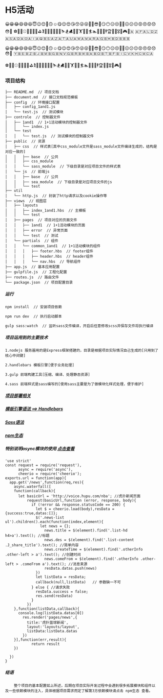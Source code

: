 # H5活动

😀😁😂😄😅😆😇😉😊🙂🙃☺️😋😌😍😘😙😜😝🤑🤓😎🤗😏😶😑😒🙄🤔☹️😕😔😡😠😟😞😳👀
⚽️🏀🏈⚾️🎾🏐🏉🎱⛳️🏌🏓🏸🏒🏑🏏🎿⛷🏂⛸🏹🚴🏋⛹🛀🏄🏊🚣🎣🏇🕴🏆🎽🏅🎖🎯🎮🎳🇦
🇦🇫🇦🇱🇩🇿🇦🇸🇦🇩🇦🇴🇦🇮🇦🇶🇧🇸🇦🇿🇦🇹🇦🇺🇦🇼🇦🇲🇦🇷🇦🇬🇧🇭🇧🇩🇧🇧🇧


😀😁😂😄😅😆😇😉😊🙂🙃☺️😋😌😍😘😙😜😝🤑🤓😎🤗😏😶😑😒🙄🤔☹️😕😔😡😠😟😞😳👀
🇾🇧🇪🇧🇿🇧🇯🇧🇲🇧🇬🇧🇳🇻🇬🇧🇷🇧🇼🇧🇦🇧🇴🇧🇹🇧🇫🇧🇮🇨🇻🇰🇭🇨🇲🇨🇦

⚽️🏀🏈⚾️🎾🏐🏉🎱⛳️🏌🏓🏸🏒🏑🏏🎿⛷🏂⛸🏹🚴🏋⛹🛀🏄🏊🚣🎣🏇🕴🏆🎽🏅🎖🎯🎮🎳



### 项目结构


    ├── README.md  // 项目文档
    ├── document.md  // 接口文档规范模板
    ├── config  // 环境接口配置
    │   ├── config_1and1.js
    │   └── test.js  // 测试模块
    ├── controle  // 控制器文件
    │   ├── 1and1  // 1+1活动模块的控制器文件
    │   │   └── index.js
    │   └── test  
    │   │   └── test.js  // 测试模块的控制器文件
    ├── public  // 资源
    │   ├── css  // 样式表[其中css_module文件是sass_module文件编译生成的，结构是对应一致的]
    │   │   ├── base  // 公共
    │   │   ├── css_module
    │   │   └── sass_module  // 下级目录是对应项目文件的样式表
    │   └── js  // 前端js
    │   │   ├── base  // 公共
    │   │   ├── sea_module  // 下级目录是对应项目文件的js
    │   │   └── test
    ├── util
    │   └── http.js  // 封装了http请求以及cookie操作等
    ├── views  // 视图层
    │   ├── layouts
    │   │   ├── index_1and1.hbs  // 主模板
    │   │   └── test
    │   ├── pages  // 项目对应的页面文件
    │   │   ├── 1and1  // 1+1活动模块的页面
    │   │   ├── error  // 异常页面
    │   │   └── test  // 测试
    │   └── partials  // 组件
    │   │   └── common_1and1  // 1+1活动模块的组件
    │   │   │   ├── footer.hbs  // footer组件
    │   │   │   ├── header.hbs  // header组件
    │   │   │   └── nav.hbs  // 导航组件
    ├── app.js  // 基本应用配置
    ├── gulpfile.js  // 工程化配置
    ├── routes.js  // 路由文件
    └── package.json  // 项目配置目录

##### 运行

    npm install  // 安装项目依赖

    npm run dev  // 执行启动脚本

    gulp sass:watch  // 监听sass文件编译，开启后任意修改scss并保存文件将执行编译
##### 项目运用到的主要技术

```
1.nodejs 服务器用的是Express框架搭建的，目录是根据项目实际情况自己生成的[只用到了核心中间键]

2.handlebars 模板引擎[便于业务处理]

3.gulp 前端构建工具[压缩、编译、处理静态资源]

4.sass 前端样式是sass编写的[使用sass主要是为了做模块化样式处理，便于维护]
```



#####  [项目部署相关](http://www.jianshu.com/p/ee935729f49c)



##### [模板引擎语法 ==> Handlebars](http://www.ghostchina.com/introducing-the-handlebars-js-templating-engine/)



#####  [Sass语法](http://www.sasschina.com/guide/)



##### [npm生态](https://www.npmjs.com/)



##### 特别说明async模块的使用 [点击查看](https://github.com/tonyjiafan/reptile--/blob/master/urls/news.js)

```
'use strict'
const request = require('request'),
      async = require('async'),
      cheerio = require('cheerio');
exports.url = function(app){
  app.get('/news',function(req,res){
    async.waterfall([
   	function(callback){
      let basicUrl = 'http://voice.hupu.com/nba'; //虎扑新闻页面
          request(basicUrl,function (error, response, body){
            if (!error && response.statusCode == 200) {
              let $ = cheerio.load(body),resData = {success:true,datas:[]};
              $('.news-list ul').children().each(function(index,element){
                let news = {};
                  news.title = $(element).find('.list-hd h4>a').text(); //标题
                  news.des = $(element).find('.list-content .J_share_title').text(); //简单内容
                  news.createTime = $(element).find('.otherInfo .other-left > a').text(); //创建时间
                  news.comeFrom = $(element).find('.otherInfo .other-left > .comeFrom a').text(); //消息来源
                  resData.datas.push(news)
              })
              let listData = resData;
              callback(null,listData)   // 参数缺一不可
            } else { //请求失败
              resData.success = false;
              res.send(resData)
            }
          })
    },function(listData,callback){
      console.log(listData.datas[0])
        res.render('pages/news',{
          title:'虎扑篮球新闻',
          layout:'layouts/layout',
          listData:listData.datas
        })
    }],function(err,result){
  			return result
  	})

  })
}
```



##### 结语

```
    整个项目的基本配置如上所述，后期在项目实际开发过程中会遇到很多拓展模块和组件以及一些依赖模块的注入，具体根据项目需求而定了解第3方依赖模块请点击 npm生态 查看。
```
